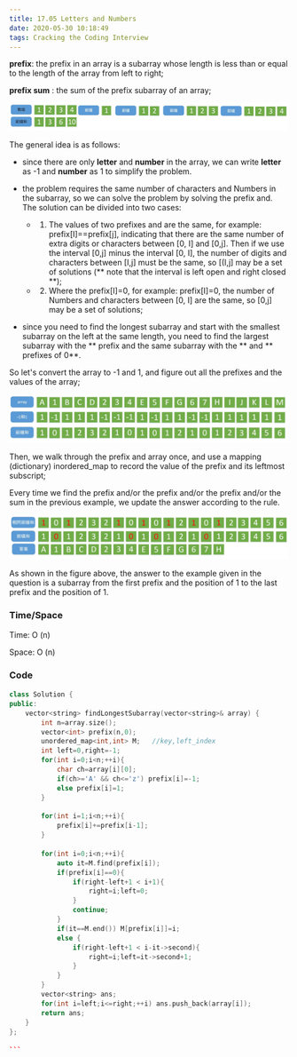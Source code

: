 ```yaml
---
title: 17.05 Letters and Numbers
date: 2020-05-30 10:18:49
tags: Cracking the Coding Interview
---
```

**prefix**: the prefix in an array is a subarray whose length is less than or equal to the length of the array from left to right;

**prefix sum** : the sum of the prefix subarray of an array;

![12.JPG](/images/12.jpg)

The general idea is as follows:

* since there are only **letter** and **number** in the array, we can write **letter** as -1 and **number** as 1 to simplify the problem.

* the problem requires the same number of characters and Numbers in the subarray, so we can solve the problem by solving the prefix and. The solution can be                                                       divided into two cases:

  * 1. The values of two prefixes and are the same, for example: prefix[I]==prefix[j], indicating that there are the same number of extra digits or characters between [0, I] and [0,j]. Then if we use the interval [0,j] minus the interval [0, I], the number of digits and characters between [I,j] must be the same, so [(I,j] may be a set of solutions (** note that the interval is left open and right closed **);

  * 2. Where the prefix[I]=0, for example: prefix[I]=0, the number of Numbers and characters between [0, I] are the same, so [0,j] may be a set of solutions;

* since you need to find the longest subarray and start with the smallest subarray on the left at the same length, you need to find the largest subarray with the ** prefix and the same subarray with the ** and ** prefixes of 0**.

So let's convert the array to -1 and 1, and figure out all the prefixes and the values of the array;

![10.JPG](/images/10.jpg)

Then, we walk through the prefix and array once, and use a mapping (dictionary) inordered_map to record the value of the prefix and its leftmost subscript;

Every time we find the prefix and/or the prefix and/or the prefix and/or the sum in the previous example, we update the answer according to the rule.

![11.JPG](/images/11.jpg)

As shown in the figure above, the answer to the example given in the question is a subarray from the first prefix and the position of 1 to the last prefix and the position of 1.

### Time/Space

Time: O (n)

Space: O (n)

### Code

````cpp
class Solution {
public:
    vector<string> findLongestSubarray(vector<string>& array) {
        int n=array.size();
        vector<int> prefix(n,0);
        unordered_map<int,int> M;   //key,left_index
        int left=0,right=-1;
        for(int i=0;i<n;++i){
            char ch=array[i][0];
            if(ch>='A' && ch<='z') prefix[i]=-1;
            else prefix[i]=1;
        }

        for(int i=1;i<n;++i){
            prefix[i]+=prefix[i-1];
        }

        for(int i=0;i<n;++i){
            auto it=M.find(prefix[i]);
            if(prefix[i]==0){
                if(right-left+1 < i+1){
                    right=i;left=0;
                }
                continue;
            }
            if(it==M.end()) M[prefix[i]]=i;
            else {
                if(right-left+1 < i-it->second){
                    right=i;left=it->second+1;
                }
            }
        }
        vector<string> ans;
        for(int i=left;i<=right;++i) ans.push_back(array[i]);
        return ans;
    }
};

```
